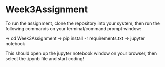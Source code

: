 # Week3Assignment

To run the assignment, clone the repository into your system, then run  the following commands on your terminal/command prompt window:

-> cd Week3Assignment
-> pip install -r requirements.txt
-> jupyter notebook


This should open up the jupyter notebook window on your browser, then select the .ipynb file and start coding!
